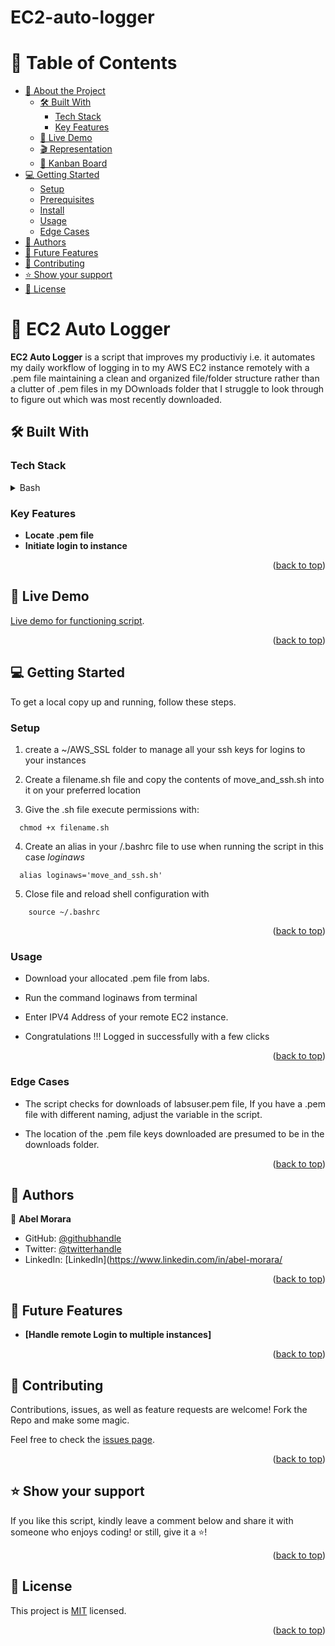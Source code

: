 # EC2-auto-logger



<a id="readme-top"></a>

# 📗 Table of Contents

- [📖 About the Project](#about-project)
  - [🛠 Built With](#built-with)
    - [Tech Stack](#tech-stack)
    - [Key Features](#key-features)
  - [🚀 Live Demo](#live-demo)
  - [🎬 Representation](#representation)
  - [🧮 Kanban Board](#kanban-board)
- [💻 Getting Started](#getting-started)
  - [Setup](#setup)
  - [Prerequisites](#prerequisites)
  - [Install](#install)
  - [Usage](#usage)
  - [Edge Cases](#edge-cases)
- [👥 Authors](#authors)
- [🔭 Future Features](#future-features)
- [🤝 Contributing](#contributing)
- [⭐️ Show your support](#support)
- [📝 License](#license)

<!-- PROJECT DESCRIPTION -->

# 📖 EC2 Auto Logger <a id="about-project"></a>

**EC2 Auto Logger** is a script that improves my productiviy i.e. it automates my daily workflow of logging in to my AWS EC2 instance remotely with a .pem file maintaining a clean and organized file/folder structure rather than a clutter of .pem files in my DOwnloads folder that I struggle to look through to figure out which was most recently downloaded.
 
 
## 🛠 Built With <a id="built-with"></a>

### Tech Stack <a id="tech-stack"></a>

<details>
  <summary>Bash</summary>
</details>

<!-- Features -->

### Key Features <a id="key-features"></a>

- **Locate .pem file**
- **Initiate login to instance**

<p align="right">(<a href="#readme-top">back to top</a>)</p>

## 🚀 Live Demo <a id="live-demo"></a>

[Live demo for functioning script](https://drive.google.com/file/d/14VNdykCKq6MkHreWp6JI1h3kSD4_6r-E/view?usp=sharing).

<p align="right">(<a href="#readme-top">back to top</a>)</p>

<!-- GETTING STARTED -->

## 💻 Getting Started <a id="getting-started"></a>

To get a local copy up and running, follow these steps.

### Setup

1. create a ~/AWS_SSL folder to manage all your ssh keys for logins to your instances

2. Create a filename.sh file and copy the contents of move_and_ssh.sh into it on your preferred location

3. Give the .sh file execute permissions with: 

``` 
  chmod +x filename.sh

```

4. Create an alias in your /.bashrc file to use when running the script in this case *loginaws*

``` 
  alias loginaws='move_and_ssh.sh'

```

5. Close file and reload shell configuration with

```
    source ~/.bashrc 
```


<p align="right">(<a href="#readme-top">back to top</a>)</p>


### Usage <a id="usage"></a> 

- Download your allocated .pem file from labs.

- Run the command loginaws from terminal

- Enter IPV4 Address of your remote EC2 instance.

- Congratulations !!! Logged in successfully with a few clicks
 

<p align="right">(<a href="#readme-top">back to top</a>)</p>


### Edge Cases <a id="#edge-cases"></a> 
- The script checks for downloads of labsuser.pem file, If you have a .pem file with different naming, adjust the variable in the script.

- The location of the .pem file keys downloaded are presumed to be in the downloads folder.
  
<p align="right">(<a href="#readme-top">back to top</a>)</p>


<!-- AUTHORS -->
## 👥 Authors <a id="authors"></a>  
 
👤 **Abel Morara**
- GitHub: [@githubhandle](https://github.com/ProgramKingAbel)
- Twitter: [@twitterhandle](https://twitter.com/CeoAbel1)
- LinkedIn: [LinkedIn](https://www.linkedin.com/in/abel-morara/
  
<p align="right">(<a href="#readme-top">back to top</a>)</p>

## 🔭 Future Features <a id="future-features"></a> 
 
- **[Handle remote Login to multiple instances]**

 
<p align="right">(<a href="#readme-top">back to top</a>)</p>

<!-- CONTRIBUTING -->

## 🤝 Contributing <a id="contributing"></a>

Contributions, issues, as well as feature requests are welcome! Fork the Repo and make some magic.

Feel free to check the [issues page](https://github.com/ProgramKingAbel/EC2-auto-logger/issues).

<p align="right">(<a href="#readme-top">back to top</a>)</p>

<!-- SUPPORT -->
## ⭐️ Show your support <a id="support"></a>

If you like this script, kindly leave a comment below and share it with
someone who enjoys coding! or still, give it a ⭐️!

<p align="right">(<a href="#readme-top">back to top</a>)</p>

<!-- LICENSE -->
 
## 📝 License <a id="license"></a> 

This project is [MIT](./LICENSE) licensed.

<p align="right">(<a href="#readme-top">back to top</a>)</p>
